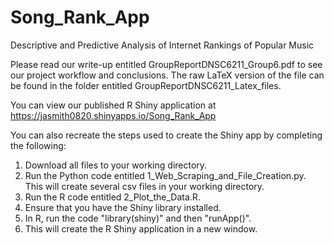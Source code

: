 # Song_Rank_App
Descriptive and Predictive Analysis of Internet Rankings of Popular Music

Please read our write-up entitled GroupReportDNSC6211_Group6.pdf to see our project workflow and conclusions. The raw LaTeX version of the file can be found in the folder entitled GroupReportDNSC6211_Latex_files. 

You can view our published R Shiny application at https://jasmith0820.shinyapps.io/Song_Rank_App

You can also recreate the steps used to create the Shiny app by completing the following:  
1) Download all files to your working directory.  
2) Run the Python code entitled 1_Web_Scraping_and_File_Creation.py. This will create several csv files in your working directory.  
3) Run the R code entitled 2_Plot_the_Data.R.  
4) Ensure that you have the Shiny library installed.  
5) In R, run the code "library(shiny)" and then "runApp()".  
6) This will create the R Shiny application in a new window.   
